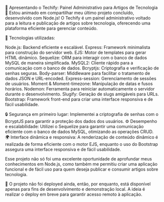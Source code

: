 🚀 Apresentando o Techify: Painel Administrativo para Artigos de Tecnologia 🚀
Estou animado em compartilhar meu último projeto concluído, desenvolvido com Node.js! O Techify é um painel administrativo voltado para a leitura e publicação de artigos sobre tecnologia, oferecendo uma plataforma eficiente para gerenciar conteúdo.

🔧 Tecnologias utilizadas:

Node.js: Backend eficiente e escalável.
Express: Framework minimalista para construção do servidor web.
EJS: Motor de templates para gerar HTML dinâmico.
Sequelize: ORM para interagir com o banco de dados MySQL de maneira simplificada.
MySQL2: Cliente rápido para a comunicação com o banco de dados.
Bcryptjs: Criptografia e verificação de senhas seguras.
Body-parser: Middleware para facilitar o tratamento de dados JSON e URL-encoded.
Express-session: Gerenciamento de sessões de usuários.
Moment & Moment-timezone: Manipulação de datas e fusos horários.
Nodemon: Ferramenta para reiniciar automaticamente o servidor durante o desenvolvimento.
Slugify: Geração de slugs amigáveis para URLs.
Bootstrap: Framework front-end para criar uma interface responsiva e de fácil usabilidade.

🔒 Segurança em primeiro lugar: Implementei a criptografia de senhas com o BcryptJS para garantir a proteção dos dados dos usuários.
⚙️ Desempenho e escalabilidade: Utilizei o Sequelize para garantir uma comunicação eficiente com o banco de dados MySQL, otimizando as operações CRUD.
🌍 Interface dinâmica e responsiva: A renderização de conteúdo dinâmico é realizada de forma eficiente com o motor EJS, enquanto o uso do Bootstrap assegura uma interface responsiva e de fácil usabilidade.

Esse projeto não só foi uma excelente oportunidade de aprofundar meus conhecimentos em Node.js, como também me permitiu criar uma aplicação funcional e de fácil uso para quem deseja publicar e consumir artigos sobre tecnologia.

🔗 O projeto não foi deployed ainda, então, por enquanto, está disponível apenas para fins de desenvolvimento e demonstração local. A ideia é realizar o deploy em breve para garantir acesso remoto à aplicação.
